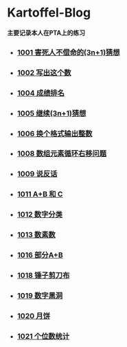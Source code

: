 # Kartoffel-Blog
**主要记录本人在PTA上的练习**

 * ### [1001 害死人不偿命的(3n+1)猜想 ](https://github.com/Kartoffel-chen/Blog-PTA/blob/master/Blog/2019-12-20%20PTA1001.md)
 * ### [1002 写出这个数 ](https://github.com/Kartoffel-chen/Blog-PTA/blob/master/Blog/2019-12-20%20PTA1002.md)
 * ### [1004 成绩排名](https://github.com/Kartoffel-chen/Blog-PTA/blob/master/Blog/2019-12-20%20PTA1004.md)
 * ### [1005 继续(3n+1)猜想](https://github.com/Kartoffel-chen/Blog-PTA/blob/master/Blog/2019-12-20%20PTA1005.md)
 * ### [1006 换个格式输出整数](https://github.com/Kartoffel-chen/Blog-PTA/blob/master/Blog/2019-12-20%20PTA1006.md)
 * ### [1008 数组元素循环右移问题](https://github.com/Kartoffel-chen/Blog-PTA/blob/master/Blog/2019-12-20%20PTA1008.md)
 * ### [1009 说反话](https://github.com/Kartoffel-chen/Blog-PTA/blob/master/Blog/2019-12-20%20PTA1009.md)
 * ### [1011 A+B 和 C](https://github.com/Kartoffel-chen/Blog-PTA/blob/master/Blog/2019-12-20%20PTA1011.md)
 * ### [1012 数字分类](https://github.com/Kartoffel-chen/Blog-PTA/blob/master/Blog/2019-12-20%20PTA1012.md)
 * ### [1013 数素数 ](https://github.com/Kartoffel-chen/Blog-PTA/blob/master/Blog/2019-12-20%20PTA1013.md)
 * ### [1016 部分A+B](https://github.com/Kartoffel-chen/Blog-PTA/blob/master/Blog/2019-12-20%20PTA1016.md)
 * ### [1018 锤子剪刀布](https://github.com/Kartoffel-chen/Blog-PTA/blob/master/Blog/2019-12-21%20PTA1018.md)
 * ### [1019 数字黑洞](https://github.com/Kartoffel-chen/Blog-PTA/blob/master/Blog/2019-12-22%20PTA1019.md)
 * ### [1020 月饼](https://github.com/Kartoffel-chen/Blog-PTA/blob/master/Blog/2019-12-22%20PTA1020.md)
 * ### [1021 个位数统计](https://github.com/Kartoffel-chen/Blog-PTA/blob/master/Blog/2019-12-23%20PTA1021.md)
